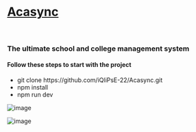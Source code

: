 <a href="https://acasync.vercel.app/">
        <h1>Acasync</h1>
</a>
    <br>
<h3>The ultimate school and college management system</h3>

<h4>Follow these steps to start with the project</h4>
<ul>
    <li>git clone https://github.com/iQliPsE-22/Acasync.git</li>
    <li>npm install</li>
    <li>npm run dev</li>
</ul>

![image](https://github.com/iQliPsE-22/Acasync/assets/91374730/f4945310-afc5-4d2e-9f81-d04889a80054)

![image](https://github.com/iQliPsE-22/Acasync/assets/91374730/c92aa63a-a752-4eca-a444-7c7f751b9ed3)
